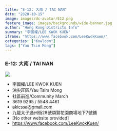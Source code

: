 ```yaml
---
title: "E-12: 大南 / TAI NAN"
date: "2020-10-15"
image: images/dc-avatar/E12.png
feature_image: images/backgrounds/wide-banner.jpg
author: "Hong Kong Districts Info"
summary: "李國權/LEE KWOK KUEN"
iframe: "https://www.facebook.com/LeeKwokKuen/"
categories: ["Kowloon"]
tags: ["Yau Tsim Mong"]
---
```


### E-12: 大南 / TAI NAN  
![](/images/dc-avatar/E12.png)  

 - 李國權/LEE KWOK KUEN  
 - 油尖旺區/Yau Tsim Mong  
 - 社區前進/Community March  
 - 3619 9295 / 5548 4461  
 - akicssa@gmail.com  
 - 九龍太子通州街28號頌賢花園商場地下7號鋪  
 - [No other website provided]  
 - https://www.facebook.com/LeeKwokKuen/

